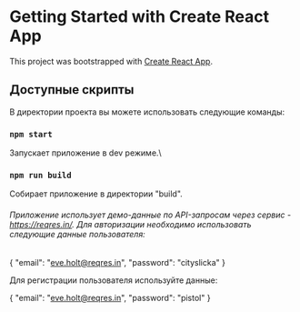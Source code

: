 # Getting Started with Create React App

This project was bootstrapped with [Create React App](https://github.com/facebook/create-react-app).

## Доступные скрипты

В директории проекта вы можете использовать следующие команды:

### `npm start`

Запускает приложение в dev режиме.\

### `npm run build`

Собирает приложение в директории "build".


###### Приложение использует демо-данные по API-запросам через сервис - https://reqres.in/. Для авторизации необходимо использовать следующие данные пользователя:

{
    "email": "eve.holt@reqres.in",
    "password": "cityslicka"
}

Для регистрации пользователя используйте данные:

{
    "email": "eve.holt@reqres.in",
    "password": "pistol"
}
